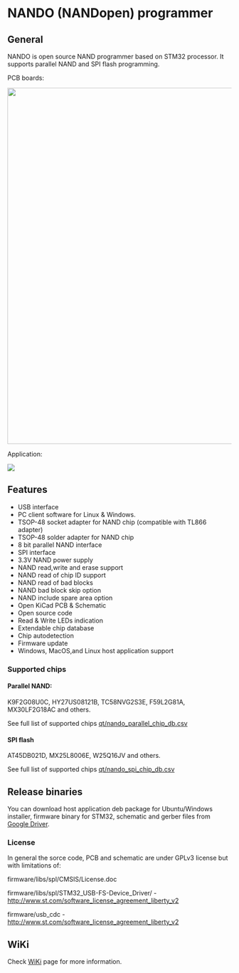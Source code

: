 # NANDO (NANDopen) programmer

## General
NANDO is open source NAND programmer based on STM32 processor. It supports parallel NAND and SPI flash programming.

PCB boards:

<img src="img/board.jpeg" width="800">

Application:

<img src="img/host_app.jpeg">

## Features
- USB interface
- PC client software for Linux & Windows.
- TSOP-48 socket adapter for NAND chip (compatible with TL866 adapter)
- TSOP-48 solder adapter for NAND chip
- 8 bit parallel NAND interface
- SPI interface
- 3.3V NAND power supply
- NAND read,write and erase support
- NAND read of chip ID support
- NAND read of bad blocks
- NAND bad block skip option
- NAND include spare area option
- Open KiCad PCB & Schematic
- Open source code
- Read & Write LEDs indication
- Extendable chip database
- Chip autodetection
- Firmware update
- Windows, MacOS,and Linux host application support

### Supported chips
#### Parallel NAND:
K9F2G08U0C, HY27US08121B, TC58NVG2S3E, F59L2G81A, MX30LF2G18AC and others.

See full list of supported chips [qt/nando_parallel_chip_db.csv](qt/nando_parallel_chip_db.csv)

#### SPI flash
AT45DB021D, MX25L8006E, W25Q16JV and others.

See full list of supported chips [qt/nando_spi_chip_db.csv](qt/nando_spi_chip_db.csv)

## Release binaries
You can download host application deb package for Ubuntu/Windows installer, firmware binary for
STM32, schematic and gerber files from <a href="https://drive.google.com/drive/folders/1d5hP6MKbkEBGQe_xIRl4-A5LPt_-9QIN">Google Driver</a>.


### License
In general the sorce code, PCB and schematic are under GPLv3 license but with limitations of:

firmware/libs/spl/CMSIS/License.doc

firmware/libs/spl/STM32_USB-FS-Device_Driver/ - http://www.st.com/software_license_agreement_liberty_v2

firmware/usb_cdc - http://www.st.com/software_license_agreement_liberty_v2

## WiKi
Check [WiKi](https://github.com/bbogush/nand_programmer/wiki) page for more information.
